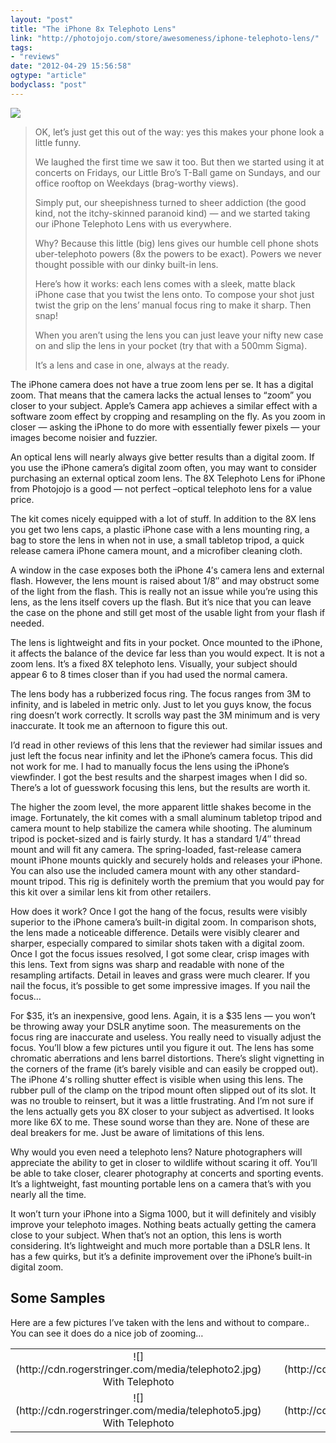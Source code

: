 ```yaml
---
layout: "post"
title: "The iPhone 8x Telephoto Lens"
link: "http://photojojo.com/store/awesomeness/iphone-telephoto-lens/"
tags: 
- "reviews"
date: "2012-04-29 15:56:58"
ogtype: "article"
bodyclass: "post"
---
```


[![](http://cdn.rogerstringer.com/media/iphone-telephoto-lens.jpg)](http://photojojo.com/store/awesomeness/iphone-telephoto-lens/)

> OK, let’s just get this out of the way: yes this makes your phone look a little funny.
> 
> We laughed the first time we saw it too. But then we started using it at concerts on Fridays, our Little Bro’s T-Ball game on Sundays, and our office rooftop on Weekdays (brag-worthy views).
> 
> Simply put, our sheepishness turned to sheer addiction (the good kind, not the itchy-skinned paranoid kind) — and we started taking our iPhone Telephoto Lens with us everywhere.
> 
> Why? Because this little (big) lens gives our humble cell phone shots uber-telephoto powers (8x the powers to be exact). Powers we never thought possible with our dinky built-in lens.
> 
> Here’s how it works: each lens comes with a sleek, matte black iPhone case that you twist the lens onto. To compose your shot just twist the grip on the lens’ manual focus ring to make it sharp. Then snap!
> 
> When you aren’t using the lens you can just leave your nifty new case on and slip the lens in your pocket (try that with a 500mm Sigma).
> 
> It’s a lens and case in one, always at the ready.

The iPhone camera does not have a true zoom lens per se. It has a digital zoom. That means that the camera lacks the actual lenses to “zoom” you closer to your subject. Apple’s Camera app achieves a similar effect with a software zoom effect by cropping and resampling on the fly. As you zoom in closer — asking the iPhone to do more with essentially fewer pixels — your images become noisier and fuzzier.

An optical lens will nearly always give better results than a digital zoom. If you use the iPhone camera’s digital zoom often, you may want to consider purchasing an external optical zoom lens. The 8X Telephoto Lens for iPhone from Photojojo is a good — not perfect –optical telephoto lens for a value price.

The kit comes nicely equipped with a lot of stuff. In addition to the 8X lens you get two lens caps, a plastic iPhone case with a lens mounting ring, a bag to store the lens in when not in use, a small tabletop tripod, a quick release camera iPhone camera mount, and a microfiber cleaning cloth.

A window in the case exposes both the iPhone 4′s camera lens and external flash. However, the lens mount is raised about 1/8″ and may obstruct some of the light from the flash. This is really not an issue while you’re using this lens, as the lens itself covers up the flash. But it’s nice that you can leave the case on the phone and still get most of the usable light from your flash if needed.

The lens is lightweight and fits in your pocket. Once mounted to the iPhone, it affects the balance of the device far less than you would expect. It is not a zoom lens. It’s a fixed 8X telephoto lens. Visually, your subject should appear 6 to 8 times closer than if you had used the normal camera.

The lens body has a rubberized focus ring. The focus ranges from 3M to infinity, and is labeled in metric only. Just to let you guys know, the focus ring doesn’t work correctly. It scrolls way past the 3M minimum and is very inaccurate. It took me an afternoon to figure this out.

I’d read in other reviews of this lens that the reviewer had similar issues and just left the focus near infinity and let the iPhone’s camera focus. This did not work for me. I had to manually focus the lens using the iPhone’s viewfinder. I got the best results and the sharpest images when I did so. There’s a lot of guesswork focusing this lens, but the results are worth it.

The higher the zoom level, the more apparent little shakes become in the image. Fortunately, the kit comes with a small aluminum tabletop tripod and camera mount to help stabilize the camera while shooting. The aluminum tripod is pocket-sized and is fairly sturdy. It has a standard 1/4″ thread mount and will fit any camera. The spring-loaded, fast-release camera mount iPhone mounts quickly and securely holds and releases your iPhone. You can also use the included camera mount with any other standard-mount tripod. This rig is definitely worth the premium that you would pay for this kit over a similar lens kit from other retailers.

How does it work? Once I got the hang of the focus, results were visibly superior to the iPhone camera’s built-in digital zoom. In comparison shots, the lens made a noticeable difference. Details were visibly clearer and sharper, especially compared to similar shots taken with a digital zoom. Once I got the focus issues resolved, I got some clear, crisp images with this lens. Text from signs was sharp and readable with none of the resampling artifacts. Detail in leaves and grass were much clearer. If you nail the focus, it’s possible to get some impressive images. If you nail the focus…

For $35, it’s an inexpensive, good lens. Again, it is a $35 lens — you won’t be throwing away your DSLR anytime soon. The measurements on the focus ring are inaccurate and useless. You really need to visually adjust the focus. You’ll blow a few pictures until you figure it out. The lens has some chromatic aberrations and lens barrel distortions. There’s slight vignetting in the corners of the frame (it’s barely visible and can easily be cropped out). The iPhone 4′s rolling shutter effect is visible when using this lens. The rubber pull of the clamp on the tripod mount often slipped out of its slot. It was no trouble to reinsert, but it was a little frustrating. And I’m not sure if the lens actually gets you 8X closer to your subject as advertised. It looks more like 6X to me. These sound worse than they are. None of these are deal breakers for me. Just be aware of limitations of this lens.

Why would you even need a telephoto lens? Nature photographers will appreciate the ability to get in closer to wildlife without scaring it off. You’ll be able to take closer, clearer photography at concerts and sporting events. It’s a lightweight, fast mounting portable lens on a camera that’s with you nearly all the time.

It won’t turn your iPhone into a Sigma 1000, but it will definitely and visibly improve your telephoto images. Nothing beats actually getting the camera close to your subject. When that’s not an option, this lens is worth considering. It’s lightweight and much more portable than a DSLR lens. It has a few quirks, but it’s a definite improvement over the iPhone’s built-in digital zoom.

Some Samples
------------

Here are a few pictures I’ve taken with the lens and without to compare.. You can see it does do a nice job of zooming…

<table width="100%"><tr><td><div align="center" style="margin-right:10px">![](http://cdn.rogerstringer.com/media/telephoto2.jpg)<div>With Telephoto</div></div></td><td><div align="center" style="margin-left:10px">![](http://cdn.rogerstringer.com/media/telephoto3.jpg)<div>Without Telephoto</div></div></td></tr><tr><td><div align="center" style="margin-right:10px">![](http://cdn.rogerstringer.com/media/telephoto5.jpg)<div>With Telephoto</div></div></td><td><div align="center" style="margin-left:10px">![](http://cdn.rogerstringer.com/media/telephoto4.jpg)<div>Without Telephoto</div></div></td></tr></table>